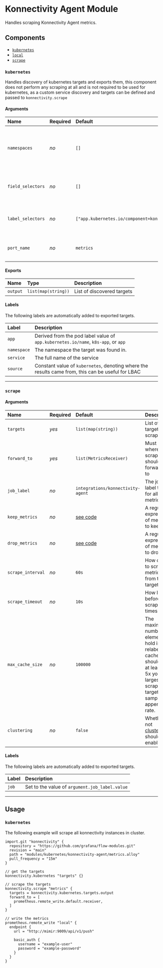 # Konnectivity Agent Module

Handles scraping Konnectivity Agent metrics.

## Components

-   [`kubernetes`](#kubernetes)
-   [`local`](#local)
-   [`scrape`](#scrape)

### `kubernetes`

Handles discovery of kubernetes targets and exports them, this component does not perform any scraping at all and is not required to be used for kubernetes, as a custom service discovery and targets can be defined and passed to `konnectivity.scrape`

#### Arguments

| Name              | Required | Default                                        | Description                                                                                                                               |
| :---------------- | :------- | :--------------------------------------------- | :---------------------------------------------------------------------------------------------------------------------------------------- |
| `namespaces`      | _no_     | `[]`                                           | The namespaces to look for targets in, the default (`[]`) is all namespaces                                                               |
| `field_selectors` | _no_     | `[]`                                           | The [field selectors](https://kubernetes.io/docs/concepts/overview/working-with-objects/field-selectors/) to use to find matching targets |
| `label_selectors` | _no_     | `["app.kubernetes.io/component=konnectivity"]` | The [label selectors](https://kubernetes.io/docs/concepts/overview/working-with-objects/labels/) to use to find matching targets          |
| `port_name`       | _no_     | `metrics`                                      | The of the port to scrape metrics from                                                                                                    |

#### Exports

| Name     | Type                | Description                |
| :------- | :------------------ | :------------------------- |
| `output` | `list(map(string))` | List of discovered targets |

#### Labels

The following labels are automatically added to exported targets.

| Label       | Description                                                                                       |
| :---------- | :------------------------------------------------------------------------------------------------ |
| `app`       | Derived from the pod label value of `app.kubernetes.io/name`, `k8s-app`, or `app`                 |
| `namespace` | The namespace the target was found in.                                                            |
| `service`   | The full name of the service                                                                      |
| `source`    | Constant value of `kubernetes`, denoting where the results came from, this can be useful for LBAC |

---

### `scrape`

#### Arguments

| Name              | Required | Default                           | Description                                                                                                                                         |
| :---------------- | :------- | :-------------------------------- | :-------------------------------------------------------------------------------------------------------------------------------------------------- |
| `targets`         | _yes_    | `list(map(string))`               | List of targets to scrape                                                                                                                           |
| `forward_to`      | _yes_    | `list(MetricsReceiver)`           | Must be a where scraped should be forwarded to                                                                                                      |
| `job_label`       | _no_     | `integrations/konnectivity-agent` | The job label to add for all metrics                                                                                                                |
| `keep_metrics`    | _no_     | [see code](module.river#L228)     | A regular expression of metrics to keep                                                                                                             |
| `drop_metrics`    | _no_     | [see code](module.river#L235)     | A regular expression of metrics to drop                                                                                                             |
| `scrape_interval` | _no_     | `60s`                             | How often to scrape metrics from the targets                                                                                                        |
| `scrape_timeout`  | _no_     | `10s`                             | How long before a scrape times out                                                                                                                  |
| `max_cache_size`  | _no_     | `100000`                          | The maximum number of elements to hold in the relabeling cache.  This should be at least 2x-5x your largest scrape target or samples appended rate. |
| `clustering`      | _no_     | `false`                           | Whether or not [clustering](https://grafana.com/docs/agent/latest/flow/concepts/clustering/) should be enabled                                      |

#### Labels

The following labels are automatically added to exported targets.

| Label | Description                                    |
| :---- | :--------------------------------------------- |
| `job` | Set to the value of `argument.job_label.value` |

---

## Usage

### `kubernetes`

The following example will scrape all konnectivity instances in cluster.

```alloy
import.git "konnectivity" {
  repository = "https://github.com/grafana/flow-modules.git"
  revision = "main"
  path = "modules/kubernetes/konnectivity-agent/metrics.alloy"
  pull_frequency = "15m"
}

// get the targets
konnectivity.kubernetes "targets" {}

// scrape the targets
konnectivity.scrape "metrics" {
  targets = konnectivity.kubernetes.targets.output
  forward_to = [
    prometheus.remote_write.default.receiver,
  ]
}

// write the metrics
prometheus.remote_write "local" {
  endpoint {
    url = "http://mimir:9009/api/v1/push"

    basic_auth {
      username = "example-user"
      password = "example-password"
    }
  }
}
```
